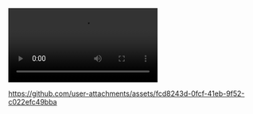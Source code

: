 <video controls>
  <source src="https://github.com/user-attachments/assets/fcd8243d-0fcf-41eb-9f52-c022efc49bba.webm" type="video/webm">
  <source src="https://github.com/user-attachments/assets/fcd8243d-0fcf-41eb-9f52-c022efc49bba.mp4" type="video/mp4">
  <p>Your browser cannot play the provided video file.</p>
</video>


https://github.com/user-attachments/assets/fcd8243d-0fcf-41eb-9f52-c022efc49bba

